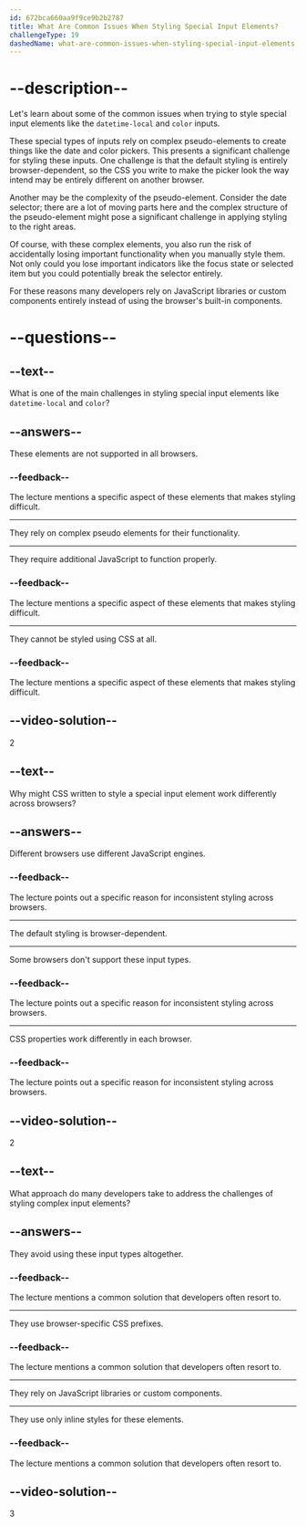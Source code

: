 ```yaml
---
id: 672bca660aa9f9ce9b2b2787
title: What Are Common Issues When Styling Special Input Elements?
challengeType: 19
dashedName: what-are-common-issues-when-styling-special-input-elements
---
```


# --description--

Let's learn about some of the common issues when trying to style special input elements like the `datetime-local` and `color` inputs.

These special types of inputs rely on complex pseudo-elements to create things like the date and color pickers. This presents a significant challenge for styling these inputs. One challenge is that the default styling is entirely browser-dependent, so the CSS you write to make the picker look the way intend may be entirely different on another browser.

Another may be the complexity of the pseudo-element. Consider the date selector; there are a lot of moving parts here and the complex structure of the pseudo-element might pose a significant challenge in applying styling to the right areas.

Of course, with these complex elements, you also run the risk of accidentally losing important functionality when you manually style them. Not only could you lose important indicators like the focus state or selected item but you could potentially break the selector entirely.

For these reasons many developers rely on JavaScript libraries or custom components entirely instead of using the browser's built-in components.

# --questions--

## --text--

What is one of the main challenges in styling special input elements like `datetime-local` and `color`?

## --answers--

These elements are not supported in all browsers.

### --feedback--

The lecture mentions a specific aspect of these elements that makes styling difficult.

---

They rely on complex pseudo elements for their functionality.

---

They require additional JavaScript to function properly.

### --feedback--

The lecture mentions a specific aspect of these elements that makes styling difficult.

---

They cannot be styled using CSS at all.

### --feedback--

The lecture mentions a specific aspect of these elements that makes styling difficult.

## --video-solution--

2

## --text--

Why might CSS written to style a special input element work differently across browsers?

## --answers--

Different browsers use different JavaScript engines.

### --feedback--

The lecture points out a specific reason for inconsistent styling across browsers.

---

The default styling is browser-dependent.

---

Some browsers don't support these input types.

### --feedback--

The lecture points out a specific reason for inconsistent styling across browsers.

---

CSS properties work differently in each browser.

### --feedback--

The lecture points out a specific reason for inconsistent styling across browsers.

## --video-solution--

2

## --text--

What approach do many developers take to address the challenges of styling complex input elements?

## --answers--

They avoid using these input types altogether.

### --feedback--

The lecture mentions a common solution that developers often resort to.

---

They use browser-specific CSS prefixes.

### --feedback--

The lecture mentions a common solution that developers often resort to.

---

They rely on JavaScript libraries or custom components.

---

They use only inline styles for these elements.

### --feedback--

The lecture mentions a common solution that developers often resort to.

## --video-solution--

3
